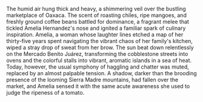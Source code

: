 The humid air hung thick and heavy, a shimmering veil over the bustling marketplace of Oaxaca.  The scent of roasting chiles, ripe mangoes, and freshly ground coffee beans battled for dominance, a fragrant melee that tickled Amelia Hernandez's nose and ignited a familiar spark of culinary inspiration.  Amelia, a woman whose laughter lines etched a map of her thirty-five years spent navigating the vibrant chaos of her family's kitchen, wiped a stray drop of sweat from her brow.  The sun beat down relentlessly on the Mercado Benito Juárez, transforming the cobblestone streets into ovens and the colorful stalls into vibrant, aromatic islands in a sea of heat.  Today, however, the usual symphony of haggling and chatter was muted, replaced by an almost palpable tension.  A shadow, darker than the brooding presence of the looming Sierra Madre mountains, had fallen over the market, and Amelia sensed it with the same acute awareness she used to judge the ripeness of a tomato.
